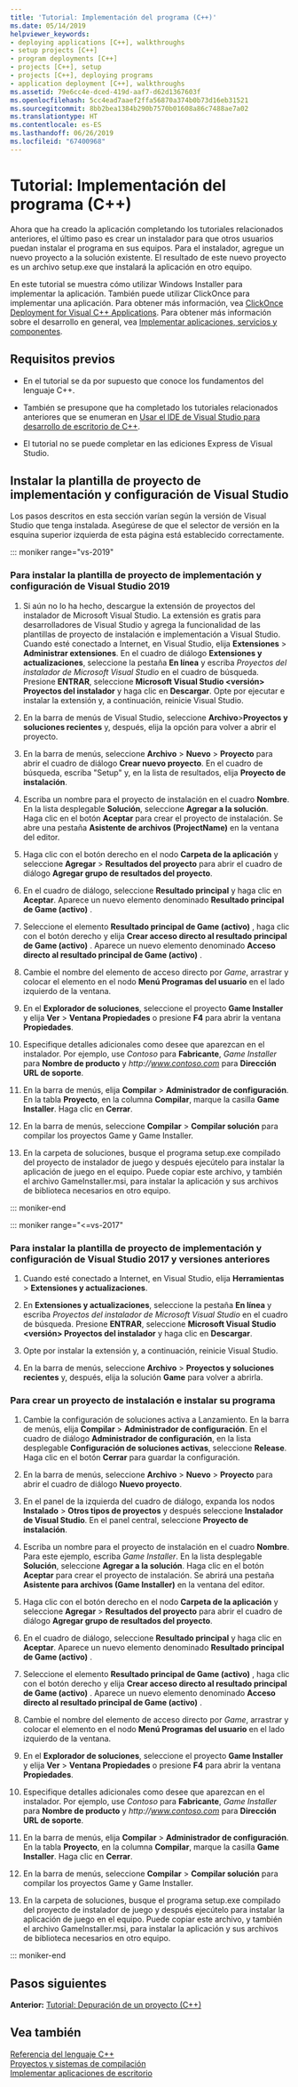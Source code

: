 ```yaml
---
title: 'Tutorial: Implementación del programa (C++)'
ms.date: 05/14/2019
helpviewer_keywords:
- deploying applications [C++], walkthroughs
- setup projects [C++]
- program deployments [C++]
- projects [C++], setup
- projects [C++], deploying programs
- application deployment [C++], walkthroughs
ms.assetid: 79e6cc4e-dced-419d-aaf7-d62d1367603f
ms.openlocfilehash: 5cc4ead7aaef2ffa56870a374b0b73d16eb31521
ms.sourcegitcommit: 8bb2bea1384b290b7570b01608a86c7488ae7a02
ms.translationtype: HT
ms.contentlocale: es-ES
ms.lasthandoff: 06/26/2019
ms.locfileid: "67400968"
---
```

# <a name="walkthrough-deploying-your-program-c"></a>Tutorial: Implementación del programa (C++)

Ahora que ha creado la aplicación completando los tutoriales relacionados anteriores, el último paso es crear un instalador para que otros usuarios puedan instalar el programa en sus equipos. Para el instalador, agregue un nuevo proyecto a la solución existente. El resultado de este nuevo proyecto es un archivo setup.exe que instalará la aplicación en otro equipo.

En este tutorial se muestra cómo utilizar Windows Installer para implementar la aplicación. También puede utilizar ClickOnce para implementar una aplicación. Para obtener más información, vea [ClickOnce Deployment for Visual C++ Applications](../windows/clickonce-deployment-for-visual-cpp-applications.md). Para obtener más información sobre el desarrollo en general, vea [Implementar aplicaciones, servicios y componentes](/visualstudio/deployment/deploying-applications-services-and-components).

## <a name="prerequisites"></a>Requisitos previos

- En el tutorial se da por supuesto que conoce los fundamentos del lenguaje C++.

- También se presupone que ha completado los tutoriales relacionados anteriores que se enumeran en [Usar el IDE de Visual Studio para desarrollo de escritorio de C++](using-the-visual-studio-ide-for-cpp-desktop-development.md).

- El tutorial no se puede completar en las ediciones Express de Visual Studio.

## <a name="install-the-visual-studio-setup-and-deployment-project-template"></a>Instalar la plantilla de proyecto de implementación y configuración de Visual Studio

Los pasos descritos en esta sección varían según la versión de Visual Studio que tenga instalada. Asegúrese de que el selector de versión en la esquina superior izquierda de esta página está establecido correctamente.

::: moniker range="vs-2019"

### <a name="to-install-the-setup-and-deployment-project-template-for-visual-studio-2019"></a>Para instalar la plantilla de proyecto de implementación y configuración de Visual Studio 2019

1. Si aún no lo ha hecho, descargue la extensión de proyectos del instalador de Microsoft Visual Studio. La extensión es gratis para desarrolladores de Visual Studio y agrega la funcionalidad de las plantillas de proyecto de instalación e implementación a Visual Studio. Cuando esté conectado a Internet, en Visual Studio, elija **Extensiones** > **Administrar extensiones**. En el cuadro de diálogo **Extensiones y actualizaciones**, seleccione la pestaña **En línea** y escriba *Proyectos del instalador de Microsoft Visual Studio* en el cuadro de búsqueda. Presione **ENTRAR**, seleccione **Microsoft Visual Studio \<versión> Proyectos del instalador** y haga clic en **Descargar**. Opte por ejecutar e instalar la extensión y, a continuación, reinicie Visual Studio.

1. En la barra de menús de Visual Studio, seleccione **Archivo**>**Proyectos y soluciones recientes** y, después, elija la opción para volver a abrir el proyecto.

1. En la barra de menús, seleccione **Archivo** > **Nuevo** > **Proyecto** para abrir el cuadro de diálogo **Crear nuevo proyecto**. En el cuadro de búsqueda, escriba "Setup" y, en la lista de resultados, elija **Proyecto de instalación**.

1. Escriba un nombre para el proyecto de instalación en el cuadro **Nombre**. En la lista desplegable **Solución**, seleccione **Agregar a la solución**. Haga clic en el botón **Aceptar** para crear el proyecto de instalación. Se abre una pestaña **Asistente de archivos (ProjectName)** en la ventana del editor.

1. Haga clic con el botón derecho en el nodo **Carpeta de la aplicación** y seleccione **Agregar** > **Resultados del proyecto** para abrir el cuadro de diálogo **Agregar grupo de resultados del proyecto**.

1. En el cuadro de diálogo, seleccione **Resultado principal** y haga clic en **Aceptar**. Aparece un nuevo elemento denominado **Resultado principal de Game (activo)** .

1. Seleccione el elemento **Resultado principal de Game (activo)** , haga clic con el botón derecho y elija **Crear acceso directo al resultado principal de Game (activo)** . Aparece un nuevo elemento denominado **Acceso directo al resultado principal de Game (activo)** .

1. Cambie el nombre del elemento de acceso directo por *Game*, arrastrar y colocar el elemento en el nodo **Menú Programas del usuario** en el lado izquierdo de la ventana.

1. En el **Explorador de soluciones**, seleccione el proyecto **Game Installer** y elija **Ver** > **Ventana Propiedades** o presione **F4** para abrir la ventana **Propiedades**.

1. Especifique detalles adicionales como desee que aparezcan en el instalador.  Por ejemplo, use *Contoso* para **Fabricante**, *Game Installer* para **Nombre de producto** y *http\://www.contoso.com* para **Dirección URL de soporte**.

1. En la barra de menús, elija **Compilar** > **Administrador de configuración**. En la tabla **Proyecto**, en la columna **Compilar**, marque la casilla **Game Installer**. Haga clic en **Cerrar**.

1. En la barra de menús, seleccione **Compilar** > **Compilar solución** para compilar los proyectos Game y Game Installer.

1. En la carpeta de soluciones, busque el programa setup.exe compilado del proyecto de instalador de juego y después ejecútelo para instalar la aplicación de juego en el equipo. Puede copiar este archivo, y también el archivo GameInstaller.msi, para instalar la aplicación y sus archivos de biblioteca necesarios en otro equipo.

::: moniker-end

::: moniker range="<=vs-2017"

### <a name="to-install-the-setup-and-deployment-project-template-for-visual-studio-2017-and-earlier"></a>Para instalar la plantilla de proyecto de implementación y configuración de Visual Studio 2017 y versiones anteriores

1. Cuando esté conectado a Internet, en Visual Studio, elija **Herramientas** > **Extensiones y actualizaciones**.

1. En **Extensiones y actualizaciones**, seleccione la pestaña **En línea** y escriba *Proyectos del instalador de Microsoft Visual Studio* en el cuadro de búsqueda. Presione **ENTRAR**, seleccione **Microsoft Visual Studio \<versión> Proyectos del instalador** y haga clic en **Descargar**.

1. Opte por instalar la extensión y, a continuación, reinicie Visual Studio.

1. En la barra de menús, seleccione **Archivo** > **Proyectos y soluciones recientes** y, después, elija la solución **Game** para volver a abrirla.

### <a name="to-create-a-setup-project-and-install-your-program"></a>Para crear un proyecto de instalación e instalar su programa

1. Cambie la configuración de soluciones activa a Lanzamiento. En la barra de menús, elija **Compilar** > **Administrador de configuración**. En el cuadro de diálogo **Administrador de configuración**, en la lista desplegable **Configuración de soluciones activas**, seleccione **Release**. Haga clic en el botón **Cerrar** para guardar la configuración.

1. En la barra de menús, seleccione **Archivo** > **Nuevo** > **Proyecto** para abrir el cuadro de diálogo **Nuevo proyecto**.

1. En el panel de la izquierda del cuadro de diálogo, expanda los nodos **Instalado** > **Otros tipos de proyectos** y después seleccione **Instalador de Visual Studio**. En el panel central, seleccione **Proyecto de instalación**.

1. Escriba un nombre para el proyecto de instalación en el cuadro **Nombre**. Para este ejemplo, escriba *Game Installer*. En la lista desplegable **Solución**, seleccione **Agregar a la solución**. Haga clic en el botón **Aceptar** para crear el proyecto de instalación. Se abrirá una pestaña **Asistente para archivos (Game Installer)** en la ventana del editor.

1. Haga clic con el botón derecho en el nodo **Carpeta de la aplicación** y seleccione **Agregar** > **Resultados del proyecto** para abrir el cuadro de diálogo **Agregar grupo de resultados del proyecto**.

1. En el cuadro de diálogo, seleccione **Resultado principal** y haga clic en **Aceptar**. Aparece un nuevo elemento denominado **Resultado principal de Game (activo)** .

1. Seleccione el elemento **Resultado principal de Game (activo)** , haga clic con el botón derecho y elija **Crear acceso directo al resultado principal de Game (activo)** . Aparece un nuevo elemento denominado **Acceso directo al resultado principal de Game (activo)** .

1. Cambie el nombre del elemento de acceso directo por *Game*, arrastrar y colocar el elemento en el nodo **Menú Programas del usuario** en el lado izquierdo de la ventana.

1. En el **Explorador de soluciones**, seleccione el proyecto **Game Installer** y elija **Ver** > **Ventana Propiedades** o presione **F4** para abrir la ventana **Propiedades**.

1. Especifique detalles adicionales como desee que aparezcan en el instalador.  Por ejemplo, use *Contoso* para **Fabricante**, *Game Installer* para **Nombre de producto** y *http\://www.contoso.com* para **Dirección URL de soporte**.

1. En la barra de menús, elija **Compilar** > **Administrador de configuración**. En la tabla **Proyecto**, en la columna **Compilar**, marque la casilla **Game Installer**. Haga clic en **Cerrar**.

1. En la barra de menús, seleccione **Compilar** > **Compilar solución** para compilar los proyectos Game y Game Installer.

1. En la carpeta de soluciones, busque el programa setup.exe compilado del proyecto de instalador de juego y después ejecútelo para instalar la aplicación de juego en el equipo. Puede copiar este archivo, y también el archivo GameInstaller.msi, para instalar la aplicación y sus archivos de biblioteca necesarios en otro equipo.

::: moniker-end

## <a name="next-steps"></a>Pasos siguientes

**Anterior:** [Tutorial: Depuración de un proyecto (C++)](walkthrough-debugging-a-project-cpp.md)

## <a name="see-also"></a>Vea también

[Referencia del lenguaje C++](../cpp/cpp-language-reference.md)<br/>
[Proyectos y sistemas de compilación](../build/projects-and-build-systems-cpp.md)<br/>
[Implementar aplicaciones de escritorio](../windows/deploying-native-desktop-applications-visual-cpp.md)<br/>
